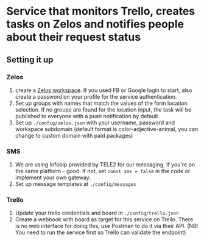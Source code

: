 # Service that monitors Trello, creates tasks on Zelos and notifies people about their request status

## Setting it up

### Zelos
1. create a [Zelos workspace](https://app.zelos.space). If you used FB or Google login to start, also create a password on your profile for the service authentication.
2. Set up groups with names that match the values of the form location selection. If no groups are found for the location input, the task will be published to everyone with a push notification by default.
3. Set up `./config/zelos.json` with your username, password and workspace subdomain (default format is color-adjective-animal, you can change to custom domain with paid packages)

### SMS
1. We are using Infobip provided by TELE2 for our messaging. If you're on the same platform - good. If not, set `const sms = false` in the code or implement your own gateway.
2. Set up message templates at `./config/messages`

### Trello
1. Update your trello credentials and board in `./config/trello.json`
2. Create a webhook with board as target for this service on Trello. There is no web interface for doing this, use Postman to do it via their API. (NB! You need to run the service first so Trello can validate the endpoint)